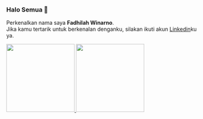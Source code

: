 ### Halo Semua 👋

Perkenalkan nama saya **Fadhilah Winarno**.\
Jika kamu tertarik untuk berkenalan denganku, silakan ikuti akun [Linkedin](https://www.linkedin.com/in/fadhilah-winarno/)ku ya.
 
<p align="left">
<a href="https://github.com/chestifol">
  <img height="180em" src="https://github-readme-stats-eight-theta.vercel.app/api?username=chestifol&show_icons=true&theme=algolia&include_all_commits=true&count_private=true"/>
  <img height="180em" src="https://github-readme-stats-eight-theta.vercel.app/api/top-langs/?username=chestifol&layout=compact&langs_count=8&theme=algolia"/>
</a>
</p>
